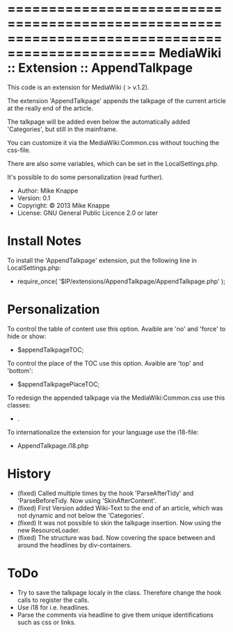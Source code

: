 ================================================================================================
						MediaWiki :: Extension :: AppendTalkpage
================================================================================================

This code is an extension for MediaWiki ( > v.1.2).

The extension 'AppendTalkpage' appends the talkpage of the current article at the really end of the article.

The talkpage will be added even below the automatically added 'Categories', but still in the mainframe.

You can customize it via the MediaWiki:Common.css without touching the css-file.

There are also some variables, which can be set in the LocalSettings.php.

It's possible to do some personalization (read further).

* Author: Mike Knappe
* Version: 0.1
* Copyright: © 2013 Mike Knappe
* License: GNU General Public Licence 2.0 or later

Install Notes
===========

To install the 'AppendTalkpage' extension, put the following line in LocalSettings.php:
* require_once( '$IP/extensions/AppendTalkpage/AppendTalkpage.php' );

Personalization
===========

To control the table of content use this option. Avaible are 'no' and 'force' to hide or show:
* $appendTalkpageTOC;
	
To control the place of the TOC use this option. Avaible are 'top' and 'bottom':
* $appendTalkpagePlaceTOC;
	
To redesign the appended talkpage via the MediaWiki:Common.css use this classes:
* .
	
To internationalize the extension for your language use the i18-file:
* AppendTalkpage.i18.php

History
===========

* (fixed) Called multiple times by the hook 'ParseAfterTidy' and 'ParseBeforeTidy. Now using 'SkinAfterContent'.
* (fixed) First Version added Wiki-Text to the end of an article, which was not dynamic and not below the 'Categories'.
* (fixed) It was not possible to skin the talkpage insertion. Now using the new ResourceLoader.
* (fixed) The structure was bad. Now covering the space between and around the headlines by div-containers.

ToDo
===========

* Try to save the talkpage localy in the class. Therefore change the hook calls to register the calls.
* Use i18 for i.e. headlines.
* Parse the comments via headline to give them unique identifications such as css or links.
